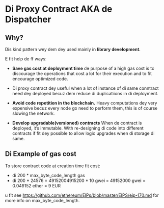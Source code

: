 # Di Proxy Contract AKA de Dispatcher

## Why?

Dis kind pattern wey dem dey used mainly in **library development**.

E fit help de ff ways:

- **Save gas cost at deployment time**
  de purpose of a high gas cost is to discourage the operations that cost a lot for their execution and to fit encourage optimized code.

- Di proxy contract dey useful when a lot of instance of di same conntract need dey deployed becuz dem reduce di duplicatiions in di deployment.

- **Avoid code repetition in the blockchain.**
  Heavy computations dey very expensive becuz every node go need to perform them, this is of course slowing the network.

- **Develop upgradable(versioned) contracts**
  When de contract is deployed, it’s immutable. With re-designing di code into different contracts if fit dey possible to allow logic upgrades when di storage di same.

## Di Example of gas cost

To store contract code at creation time fit cost:

- di 200 \* max_byte_code_length gas
- di 200 \* 24576 = 49152004915200 \* 10 gwei = 49152000 gwei = 0.049152 ether = 9 EUR

u fit see https://github.com/ethereum/EIPs/blob/master/EIPS/eip-170.md for more info on max_byte_code_length.
